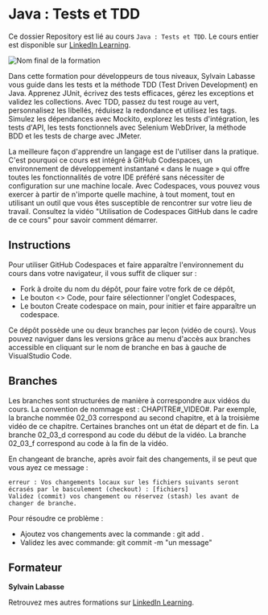 # Java : Tests et TDD

Ce dossier Repository est lié au cours `Java : Tests et TDD`. Le cours entier est disponible sur [LinkedIn Learning][lil-course-url].

![Nom final de la formation][lil-thumbnail-url] 

Dans cette formation pour développeurs de tous niveaux, Sylvain Labasse vous guide dans les tests et la méthode TDD (Test Driven Development) en Java. Apprenez JUnit, écrivez des tests efficaces, gérez les exceptions et validez les collections. Avec TDD, passez du test rouge au vert, personnalisez les libellés, réduisez la redondance et utilisez les tags. Simulez les dépendances avec Mockito, explorez les tests d'intégration, les tests d'API, les tests fonctionnels avec Selenium WebDriver, la méthode BDD et les tests de charge avec JMeter.

La meilleure façon d'apprendre un langage est de l'utiliser dans la pratique. C'est pourquoi ce cours est intégré à GitHub Codespaces, un environnement de développement instantané « dans le nuage » qui offre toutes les fonctionnalités de votre IDE préféré sans nécessiter de configuration sur une machine locale. Avec Codespaces, vous pouvez vous exercer à partir de n'importe quelle machine, à tout moment, tout en utilisant un outil que vous êtes susceptible de rencontrer sur votre lieu de travail. Consultez la vidéo "Utilisation de Codespaces GitHub dans le cadre de ce cours" pour savoir comment démarrer.  

## Instructions

Pour utiliser GitHub Codespaces et faire apparaître l'environnement du cours dans votre navigateur, il vous suffit de cliquer sur :

- Fork à droite du nom du dépôt, pour faire votre fork de ce dépôt,
- Le bouton <> Code, pour faire sélectionner l'onglet Codespaces,
- Le bouton Create codespace on main, pour initier et faire apparaître un codespace.

Ce dépôt possède une ou deux branches par leçon (vidéo de cours). Vous pouvez naviguer dans les versions grâce au menu d'accès aux branches accessible en cliquant sur le nom de branche en bas à gauche de VisualStudio Code.

## Branches

Les branches sont structurées de manière à correspondre aux vidéos du cours. La convention de nommage est : CHAPITRE#_VIDEO#. Par exemple, la branche nommée 02_03 correspond au second chapitre, et à la troisième vidéo de ce chapitre. Certaines branches ont un état de départ et de fin.
La branche 02_03_d correspond au code du début de la vidéo.
La branche 02_03_f correspond au code à la fin de la vidéo.

En changeant de branche, après avoir fait des changements, il se peut que vous ayez ce message :

    erreur : Vos changements locaux sur les fichiers suivants seront écrasés par le basculement (checkout) : [fichiers]
    Validez (commit) vos changement ou réservez (stash) les avant de changer de branche.

Pour résoudre ce problème :
	
- Ajoutez vos changements avec la commande : git add .
- Validez les avec commande: git commit -m "un message"

## Formateur

**Sylvain Labasse** 

Retrouvez mes autres formations sur [LinkedIn Learning][lil-URL-trainer].

[0]: # (Replace these placeholder URLs with actual course URLs)
[lil-course-url]: https://www.linkedin.com/learning/java-tests-et-tdd
[lil-thumbnail-url]: https://media.licdn.com/dms/image/D4E0DAQEhvghtnwPWUQ/learning-public-crop_675_1200/0/1714725438492?e=2147483647&v=beta&t=cKbvUMJUCCkgl8Dqo8iOllM5gg3yTFlJSRMt-apvNW4
[lil-URL-trainer]: https://www.linkedin.com/learning/instructors/sylvain-labasse

[1]: # (End of FR-Instruction ###############################################################################################)
